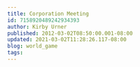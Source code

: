 ```yaml
---
title: Corporation Meeting
id: 7158920489242934393
author: Kirby Urner
published: 2012-03-02T08:50:00.001-08:00
updated: 2021-03-02T11:28:26.117-08:00
blog: world_game
tags: 
---
```


